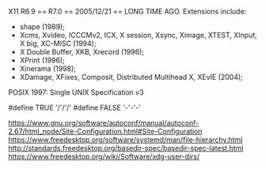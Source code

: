 X11 R6.9 == R7.0 == 2005/12/21 == LONG TIME AGO. 
Extensions include: 
- shape (1989);
- Xcms, Xvideo, ICCCMv2, ICX, X session, Xsync, Ximage, XTEST, XInput, X big, XC-MISC (1994);
- X Double Buffer, XKB, Xrecord (1996);
- XPrint (1996);
- Xinerama (1998);
- XDamage, XFixes, Composit, Distributed Multihead X, XEvIE (2004); 


POSIX 1997: Single UNIX Specification v3



#define TRUE  '/'/'/'
#define FALSE '-'-'-'



https://www.gnu.org/software/autoconf/manual/autoconf-2.67/html_node/Site-Configuration.html#Site-Configuration
https://www.freedesktop.org/software/systemd/man/file-hierarchy.html
http://standards.freedesktop.org/basedir-spec/basedir-spec-latest.html
https://www.freedesktop.org/wiki/Software/xdg-user-dirs/


